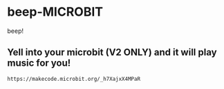 # beep-MICROBIT
beep!
## Yell into your microbit (V2 ONLY) and it will play music for you!


```https://makecode.microbit.org/_h7XajxX4MPaR```
